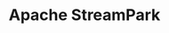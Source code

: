 ---
title: "Apache StreamPark"
slug: "Apache StreamPark"
image: "logo.png"
style:
    background: "#839e7b"
    color: "#fff"
---